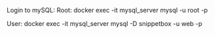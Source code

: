 Login to mySQL: 
Root: docker exec -it mysql_server mysql -u root -p

User: docker exec -it mysql_server mysql -D snippetbox -u web -p
